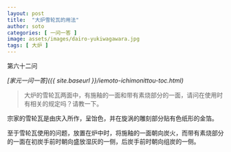 ```yaml
---
layout: post
title:  "大炉雪轮瓦的用法"
author: soto
categories: [ 一问一答 ]
image: assets/images/dairo-yukiwagawara.jpg
tags: [ 大炉 ]
---
```


第六十二问

*[家元一问一答]({{ site.baseurl }}/iemoto-ichimonittou-toc.html)*

> 大炉的雪轮瓦两面中，有施釉的一面和带有素烧部分的一面，请问在使用时有相关的规定吗？请教一下。

宗家的雪轮瓦是由庆入所作，呈饴色，并在旋涡的雕刻部分贴有色纸形的金箔。

至于雪轮瓦使用的问题，放置在炉中时，将施釉的一面朝向炭火，而带有素烧部分的一面在初炭手前时朝向盛放湿灰的一侧，后炭手前时朝向组炭的一侧。